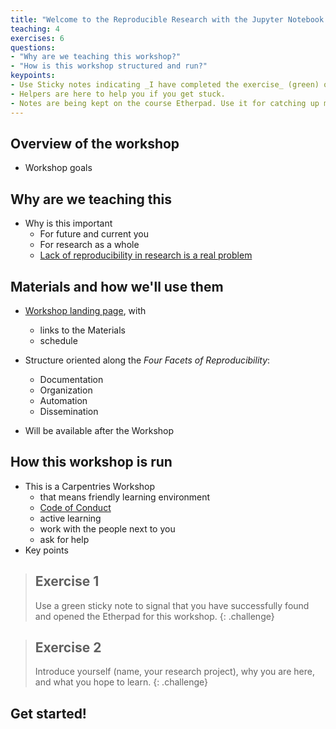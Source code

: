 ```yaml
---
title: "Welcome to the Reproducible Research with the Jupyter Notebook workshop"
teaching: 4
exercises: 6
questions:
- "Why are we teaching this workshop?"
- "How is this workshop structured and run?"
keypoints:
- Use Sticky notes indicating _I have completed the exercise_ (green) or _I am stuck, something isn't working_ (pink/red)
- Helpers are here to help you if you get stuck.
- Notes are being kept on the course Etherpad. Use it for catching up more quickly if you fall behind. 
---
```


## Overview of the workshop

* Workshop goals

## Why are we teaching this

* Why is this important
    - For future and current you
    - For research as a whole
    - [Lack of reproducibility in research is a real problem](https://github.com/Reproducible-Science-Curriculum/introduction-RR-Jupyter/blob/gh-pages/notebooks/Intro-to-reproducible-research.ipynb)

## Materials and how we'll use them

- [Workshop landing page](http://www.datacarpentry.org/2018-01-11-ucmerced/), with 
    * links to the Materials
    * schedule
- Structure oriented along the _Four Facets of Reproducibility_:
    * Documentation
    * Organization
    * Automation
    * Dissemination

- Will be available after the Workshop

## How this workshop is run

- This is a Carpentries Workshop
  - that means friendly learning environment
  - [Code of Conduct](http://www.datacarpentry.org/code-of-conduct/)
  - active learning
  - work with the people next to you
  - ask for help
- Key points

> ## Exercise 1
>
> Use a green sticky note to signal that you have successfully found and opened the Etherpad for this workshop.
{: .challenge}

> ## Exercise 2
>
> Introduce yourself (name, your research project), why you are here, and what you hope to learn.
{: .challenge}

## Get started!
